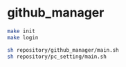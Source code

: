 # github_manager

```zsh
make init
make login

sh repository/github_manager/main.sh
sh repository/pc_setting/main.sh
```
